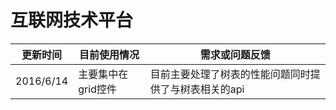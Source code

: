 # 互联网技术平台

| 更新时间 | 目前使用情况 | 需求或问题反馈 |
| --- | --- | --- |
| 2016/6/14  | 主要集中在grid控件 | 目前主要处理了树表的性能问题同时提供了与树表相关的api  |

